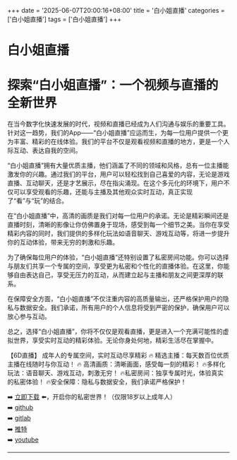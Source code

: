 +++
date = '2025-06-07T20:00:16+08:00'
title = '白小姐直播'
categories = ['白小姐直播']
tags = ['白小姐直播']
+++

# 白小姐直播

# 探索“白小姐直播”：一个视频与直播的全新世界

在当今数字化快速发展的时代，视频和直播已经成为人们沟通与娱乐的重要工具。针对这一趋势，我们的App——“白小姐直播”应运而生，为每一位用户提供一个更为丰富、精彩的在线体验。我们的平台不仅是观看视频和直播的地方，更是一个人际互动、表达自我的空间。

“白小姐直播”拥有大量优质主播，他们涵盖了不同的领域和风格，总有一位主播能激发你的兴趣。通过我们的平台，用户可以轻松找到自己喜爱的内容，无论是游戏直播、互动聊天，还是才艺展示，尽在指尖涌现。在这个多元化的环境下，用户不仅可以享受观看的乐趣，还能与主播及其他观众实时互动，真正实现了“看”与“玩”的结合。

在“白小姐直播”中，高清的画质是我们对每一位用户的承诺。无论是精彩瞬间还是直播时刻，清晰的影像让你仿佛置身于现场，感受到每一个细节之美。当你在享受精彩内容的同时，我们提供的多样化玩法如语音聊天、游戏互动等，将进一步提升你的互动体验，带来无穷的刺激和乐趣。

为了确保每位用户的体验，“白小姐直播”还特别设置了私密房间功能。你可以选择与朋友们共享一个专属的空间，享受更为私密和个性化的直播体验。在这里，你能够自由表达自己，享受无压力的互动，从而建立起与主播和朋友之间更深厚的联系。

在保障安全方面，“白小姐直播”不仅注重内容的高质量输出，还严格保护用户的隐私与数据安全。我们承诺，所有用户的个人信息将受到严密的保护，确保用户可以放心参与互动。

总之，选择“白小姐直播”，你将不仅仅是观看直播，更是进入一个充满可能性的虚拟世界，享受实时互动的精彩体验。无论你身处何地，精彩生活尽在掌握中。

【6D直播】
成年人的专属空间，实时互动尽享精彩
🔥 精选主播：每天数百位优质主播在线随时与你互动！
🔥 高清画质：清晰画面，感受每一刻的精彩！
🔥多样化玩法：语音聊天、游戏互动，刺激无穷！
🔥私密房间：独享专属时光，体验真实的私密体验！
🔥安全保障：隐私与数据安全，我们承诺严格保护！

➡️ [立即下载](https://down123.s3.ap-east-1.amazonaws.com/down/down.html?channelCode=blog) ⬅️，开启你的私密世界！（仅限18岁以上成年人）  
➡️ [github](https://aldult-live.github.io/)  
➡️ [gitlab](https://seo-09598d.gitlab.io/)  
➡️ [推特](https://x.com/wegame33)  
➡️ [youtube](https://www.youtube.com/@6Dlive)  

---
